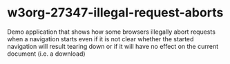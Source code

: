 # w3org-27347-illegal-request-aborts
Demo application that shows how some browsers illegally abort requests when a navigation starts even if it is not clear whether the started navigation will result tearing down or if it will have no effect on the current document (i.e. a download)

